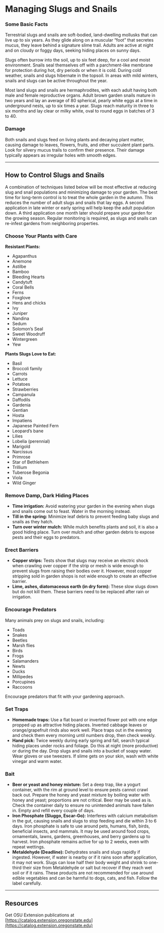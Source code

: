 # Managing Slugs and Snails

### Some Basic Facts

Terrestrial slugs and snails are soft-bodied, land-dwelling mollusks that can live up to six years. As they glide along on a muscular “foot” that secretes mucus, they leave behind a signature slime trail. Adults are active at night and on cloudy or foggy days, seeking hiding places on sunny days.

Slugs often burrow into the soil, up to six feet deep, for a cool and moist environment. Snails seal themselves off with a parchment-like membrane for protection during hot, dry periods or when it is cold. During cold weather, snails and slugs hibernate in the topsoil. In areas with mild winters, snails and slugs can be active throughout the year.

Most land slugs and snails are hermaphrodites, with each adult having both male and female reproductive organs. Adult brown garden snails mature in two years and lay an average of 80 spherical, pearly white eggs at a time in underground nests, up to six times a year. Slugs reach maturity in three to six months and lay clear or milky white, oval to round eggs in batches of 3 to 40.

### Damage

Both snails and slugs feed on living plants and decaying plant matter, causing damage to leaves, flowers, fruits, and other succulent plant parts. Look for silvery mucus trails to confirm their presence. Their damage typically appears as irregular holes with smooth edges.

---

## How to Control Slugs and Snails

A combination of techniques listed below will be most effective at reducing slug and snail populations and minimizing damage to your garden. The best time for long-term control is to treat the whole garden in the autumn. This reduces the number of adult slugs and snails that lay eggs. A second application in late winter or early spring will help keep the adult population down. A third application one month later should prepare your garden for the growing season. Regular monitoring is required, as slugs and snails can re-infest gardens from neighboring properties.

### Choose Your Plants with Care

**Resistant Plants:**
- Agapanthus
- Anemone
- Astilbe
- Bamboo
- Bleeding Hearts
- Candytuft
- Coral Bells
- Ferns
- Foxglove
- Hens and chicks
- Ivy
- Juniper
- Nandina
- Sedum
- Solomon’s Seal
- Sweet Woodruff
- Wintergreen
- Yew

**Plants Slugs Love to Eat:**
- Basil
- Broccoli family
- Carrots
- Lettuce
- Potatoes
- Strawberries
- Campanula
- Daffodils
- Gardenia
- Gentian
- Hosta
- Impatiens
- Japanese Painted Fern
- Leopard’s bane
- Lilies
- Lobelia (perennial)
- Marigold
- Narcissus
- Primrose
- Star of Bethlehem
- Trillium
- Tuberose Begonia
- Viola
- Wild Ginger

### Remove Damp, Dark Hiding Places

- **Time irrigation:** Avoid watering your garden in the evening when slugs and snails come out to feast. Water in the morning instead.
- **Till in the spring:** Minimize leaf debris to prevent feeding baby slugs and snails as they hatch.
- **Turn over winter mulch:** While mulch benefits plants and soil, it is also a good hiding place. Turn over mulch and other garden debris to expose pests and their eggs to predators.

### Erect Barriers

- **Copper strips:** Tests show that slugs may receive an electric shock when crawling over copper if the strip or mesh is wide enough to prevent slugs from raising their bodies over it. However, most copper stripping sold in garden shops is not wide enough to create an effective barrier.
- **Lime, ashes, diatomaceous earth (in dry form):** These slow slugs down but do not kill them. These barriers need to be replaced after rain or irrigation.

### Encourage Predators

Many animals prey on slugs and snails, including:
- Toads
- Snakes
- Beetles
- Marsh flies
- Birds
- Frogs
- Salamanders
- Newts
- Ducks
- Millipedes
- Porcupines
- Raccoons

Encourage predators that fit with your gardening approach.

### Set Traps

- **Homemade traps:** Use a flat board or inverted flower pot with one edge propped up as attractive hiding places. Inverted cabbage leaves or orange/grapefruit rinds also work well. Place traps out in the evening and check them every morning until numbers drop, then check weekly.
- **Hand pick:** Twice weekly during early spring and fall, search typical hiding places under rocks and foliage. Do this at night (more productive) or during the day. Drop slugs and snails into a bucket of soapy water. Wear gloves or use tweezers. If slime gets on your skin, wash with white vinegar and warm water.

### Bait

- **Beer or yeast and honey mixture:** Set a deep trap, like a yogurt container, with the rim at ground level to ensure pests cannot crawl back out. Prepare the honey and yeast mixture by boiling water with honey and yeast; proportions are not critical. Beer may be used as is. Check the container daily to ensure no unintended animals have fallen in. Empty and refill every couple of days.
- **Iron Phosphate (Sluggo, Escar-Go):** Interferes with calcium metabolism in the gut, causing snails and slugs to stop feeding and die within 3 to 6 days. Iron phosphate is safe to use around pets, humans, fish, birds, beneficial insects, and mammals. It may be used around food crops, ornamentals, lawns, gardens, greenhouses, and berry gardens up to harvest. Iron phosphate remains active for up to 2 weeks, even with repeat wettings.
- **Metaldehyde (Deadline):** Dehydrates snails and slugs rapidly if ingested. However, if water is nearby or if it rains soon after application, it may not work. Slugs can lose half their body weight and shrink to one-third their size from Metaldehyde or salt but recover if they reach wet soil or if it rains. These products are not recommended for use around edible vegetables and can be harmful to dogs, cats, and fish. Follow the label carefully.

---

## Resources

Get OSU Extension publications at [https://catalog.extension.oregonstate.edu](https://catalog.extension.oregonstate.edu)
